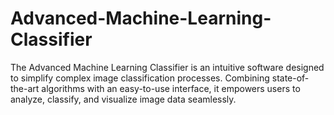 # Advanced-Machine-Learning-Classifier

The Advanced Machine Learning Classifier is an intuitive software designed to simplify complex image classification processes. Combining state-of-the-art algorithms with an easy-to-use interface, it empowers users to analyze, classify, and visualize image data seamlessly.
